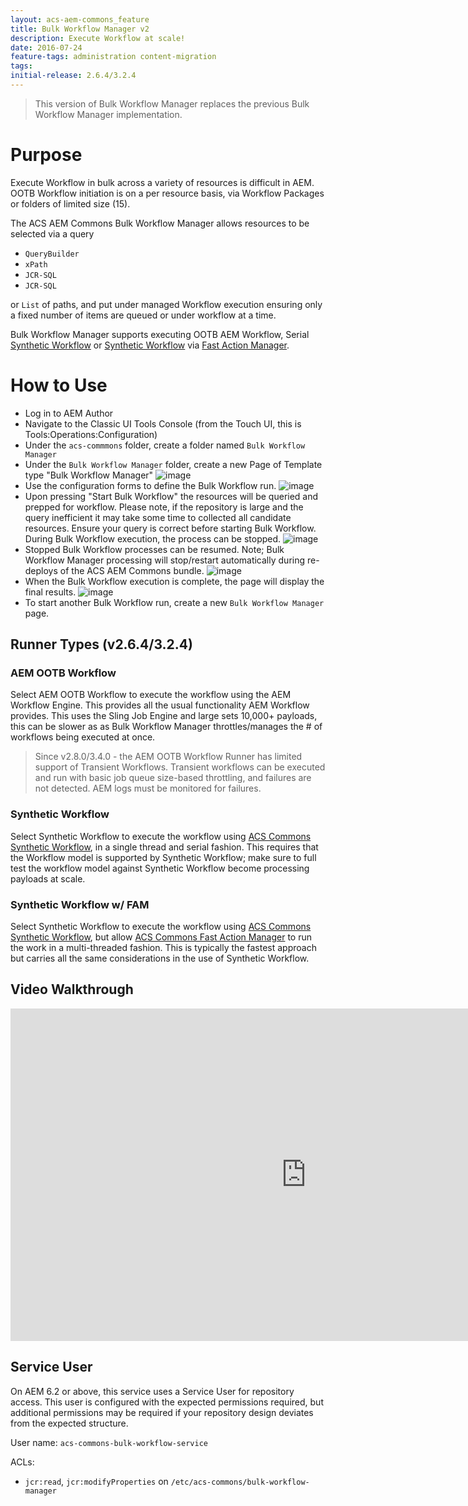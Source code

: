```yaml
---
layout: acs-aem-commons_feature
title: Bulk Workflow Manager v2
description: Execute Workflow at scale!
date: 2016-07-24
feature-tags: administration content-migration
tags: 
initial-release: 2.6.4/3.2.4
---
```


> This version of Bulk Workflow Manager replaces the previous Bulk Workflow Manager implementation.

# Purpose

Execute Workflow in bulk across a variety of resources is difficult in AEM. OOTB Workflow initiation is on a per resource basis, via Workflow Packages or folders of limited size (15).

The ACS AEM Commons Bulk Workflow Manager allows resources to be selected via a query

* `QueryBuilder`
* `xPath`
* `JCR-SQL`
* `JCR-SQL`

or `List` of paths, and put under managed Workflow execution ensuring only a fixed number of items are queued or under workflow at a time.

Bulk Workflow Manager supports executing OOTB AEM Workflow, Serial [Synthetic Workflow](/acs-aem-commons/features/synthetic-workflow/index.html) or [Synthetic Workflow](/acs-aem-commons/features/synthetic-workflow/index.html) via [Fast Action Manager](/acs-aem-commons/features/fast-action-manager/index.html).

# How to Use

* Log in to AEM Author
* Navigate to the Classic UI Tools Console (from the Touch UI, this is Tools:Operations:Configuration)
* Under the `acs-commmons` folder, create a folder named `Bulk Workflow Manager`
* Under the `Bulk Workflow Manager` folder, create a new Page of Template type "Bulk Workflow Manager"
![image](images/step-1.png)
* Use the configuration forms to define the Bulk Workflow run.
![image](images/step-2.png)
* Upon pressing "Start Bulk Workflow" the resources will be queried and prepped for workflow. Please note, if the repository is large and the query inefficient it may take some time to collected all candidate resources. Ensure your query is correct before starting Bulk Workflow. During Bulk Workflow execution, the process can be stopped.
![image](images/step-3.png)
* Stopped Bulk Workflow processes can be resumed. Note; Bulk Workflow Manager processing will stop/restart automatically during re-deploys of the ACS AEM Commons bundle.
![image](images/step-4.png)
* When the Bulk Workflow execution is complete, the page will display the final results.
![image](images/step-5.png)
* To start another Bulk Workflow run, create a new `Bulk Workflow Manager` page.

## Runner Types (v2.6.4/3.2.4)

### AEM OOTB Workflow

Select AEM OOTB Workflow to execute the workflow using the AEM Workflow Engine. This provides all the usual functionality AEM Workflow provides. This uses the Sling Job Engine and large sets 10,000+ payloads, this can be slower as as Bulk Workflow Manager throttles/manages the # of workflows being executed at once.

> Since v2.8.0/3.4.0 - the AEM OOTB Workflow Runner has limited support of Transient Workflows. Transient workflows can be executed and run with basic job queue size-based throttling, and failures are not detected. AEM logs must be monitored for failures.

### Synthetic Workflow

Select Synthetic Workflow to execute the workflow using [ACS Commons Synthetic Workflow](/acs-aem-commons/features/synthetic-workflow/index.html), in a single thread and serial fashion. This requires that the Workflow model is supported by Synthetic Workflow; make sure to full test the workflow model against Synthetic Workflow become processing payloads at scale.  

### Synthetic Workflow w/ FAM

Select Synthetic Workflow to execute the workflow using [ACS Commons Synthetic Workflow](/acs-aem-commons/features/synthetic-workflow/index.html), but allow [ACS Commons Fast Action Manager](/acs-aem-commons/features/fast-action-manager/index.html) to run the work in a multi-threaded fashion. This is typically the fastest approach but carries all the same considerations in the use of Synthetic Workflow.

## Video Walkthrough

<iframe width="945" height="532" src="https://www.youtube.com/embed/tK4yE6Ys14Q?rel=0" frameborder="0" allowfullscreen></iframe>

## Service User

On AEM 6.2 or above, this service uses a Service User for repository access. This user is configured with
the expected permissions required, but additional permissions may be required if your repository design
deviates from the expected structure.

User name: `acs-commons-bulk-workflow-service`

ACLs:

* `jcr:read`, `jcr:modifyProperties` on `/etc/acs-commons/bulk-workflow-manager`